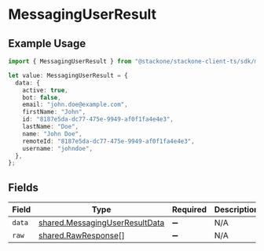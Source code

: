 # MessagingUserResult

## Example Usage

```typescript
import { MessagingUserResult } from "@stackone/stackone-client-ts/sdk/models/shared";

let value: MessagingUserResult = {
  data: {
    active: true,
    bot: false,
    email: "john.doe@example.com",
    firstName: "John",
    id: "8187e5da-dc77-475e-9949-af0f1fa4e4e3",
    lastName: "Doe",
    name: "John Doe",
    remoteId: "8187e5da-dc77-475e-9949-af0f1fa4e4e3",
    username: "johndoe",
  },
};
```

## Fields

| Field                                                                                   | Type                                                                                    | Required                                                                                | Description                                                                             |
| --------------------------------------------------------------------------------------- | --------------------------------------------------------------------------------------- | --------------------------------------------------------------------------------------- | --------------------------------------------------------------------------------------- |
| `data`                                                                                  | [shared.MessagingUserResultData](../../../sdk/models/shared/messaginguserresultdata.md) | :heavy_minus_sign:                                                                      | N/A                                                                                     |
| `raw`                                                                                   | [shared.RawResponse](../../../sdk/models/shared/rawresponse.md)[]                       | :heavy_minus_sign:                                                                      | N/A                                                                                     |